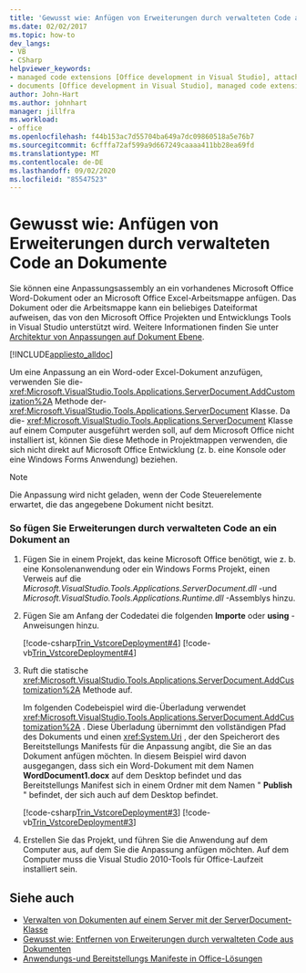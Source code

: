 ```yaml
---
title: 'Gewusst wie: Anfügen von Erweiterungen durch verwalteten Code an Dokumente'
ms.date: 02/02/2017
ms.topic: how-to
dev_langs:
- VB
- CSharp
helpviewer_keywords:
- managed code extensions [Office development in Visual Studio], attaching
- documents [Office development in Visual Studio], managed code extensions
author: John-Hart
ms.author: johnhart
manager: jillfra
ms.workload:
- office
ms.openlocfilehash: f44b153ac7d55704ba649a7dc09860518a5e76b7
ms.sourcegitcommit: 6cfffa72af599a9d667249caaaa411bb28ea69fd
ms.translationtype: MT
ms.contentlocale: de-DE
ms.lasthandoff: 09/02/2020
ms.locfileid: "85547523"
---
```

# <a name="how-to-attach-managed-code-extensions-to-documents"></a>Gewusst wie: Anfügen von Erweiterungen durch verwalteten Code an Dokumente
  Sie können eine Anpassungsassembly an ein vorhandenes Microsoft Office Word-Dokument oder an Microsoft Office Excel-Arbeitsmappe anfügen. Das Dokument oder die Arbeitsmappe kann ein beliebiges Dateiformat aufweisen, das von den Microsoft Office Projekten und Entwicklungs Tools in Visual Studio unterstützt wird. Weitere Informationen finden Sie unter [Architektur von Anpassungen auf Dokument Ebene](../vsto/architecture-of-document-level-customizations.md).

 [!INCLUDE[appliesto_alldoc](../vsto/includes/appliesto-alldoc-md.md)]

 Um eine Anpassung an ein Word-oder Excel-Dokument anzufügen, verwenden Sie die- <xref:Microsoft.VisualStudio.Tools.Applications.ServerDocument.AddCustomization%2A> Methode der- <xref:Microsoft.VisualStudio.Tools.Applications.ServerDocument> Klasse. Da die- <xref:Microsoft.VisualStudio.Tools.Applications.ServerDocument> Klasse auf einem Computer ausgeführt werden soll, auf dem Microsoft Office nicht installiert ist, können Sie diese Methode in Projektmappen verwenden, die sich nicht direkt auf Microsoft Office Entwicklung (z. b. eine Konsole oder eine Windows Forms Anwendung) beziehen.

> [!NOTE]
> Die Anpassung wird nicht geladen, wenn der Code Steuerelemente erwartet, die das angegebene Dokument nicht besitzt.

### <a name="to-attach-managed-code-extensions-to-a-document"></a>So fügen Sie Erweiterungen durch verwalteten Code an ein Dokument an

1. Fügen Sie in einem Projekt, das keine Microsoft Office benötigt, wie z. b. eine Konsolenanwendung oder ein Windows Forms Projekt, einen Verweis auf die *Microsoft.VisualStudio.Tools.Applications.ServerDocument.dll* -und *Microsoft.VisualStudio.Tools.Applications.Runtime.dll* -Assemblys hinzu.

2. Fügen Sie am Anfang der Codedatei die folgenden **Importe** oder **using** -Anweisungen hinzu.

     [!code-csharp[Trin_VstcoreDeployment#4](../vsto/codesnippet/CSharp/Trin_VstcoreDeploymentCS/Program.cs#4)]
     [!code-vb[Trin_VstcoreDeployment#4](../vsto/codesnippet/VisualBasic/Trin_VstcoreDeploymentVB/Program.vb#4)]

3. Ruft die statische <xref:Microsoft.VisualStudio.Tools.Applications.ServerDocument.AddCustomization%2A> Methode auf.

     Im folgenden Codebeispiel wird die-Überladung verwendet <xref:Microsoft.VisualStudio.Tools.Applications.ServerDocument.AddCustomization%2A> . Diese Überladung übernimmt den vollständigen Pfad des Dokuments und einen <xref:System.Uri> , der den Speicherort des Bereitstellungs Manifests für die Anpassung angibt, die Sie an das Dokument anfügen möchten. In diesem Beispiel wird davon ausgegangen, dass sich ein Word-Dokument mit dem Namen **WordDocument1.docx** auf dem Desktop befindet und das Bereitstellungs Manifest sich in einem Ordner mit dem Namen " **Publish** " befindet, der sich auch auf dem Desktop befindet.

     [!code-csharp[Trin_VstcoreDeployment#3](../vsto/codesnippet/CSharp/Trin_VstcoreDeploymentCS/Program.cs#3)]
     [!code-vb[Trin_VstcoreDeployment#3](../vsto/codesnippet/VisualBasic/Trin_VstcoreDeploymentVB/Program.vb#3)]

4. Erstellen Sie das Projekt, und führen Sie die Anwendung auf dem Computer aus, auf dem Sie die Anpassung anfügen möchten. Auf dem Computer muss die Visual Studio 2010-Tools für Office-Laufzeit installiert sein.

## <a name="see-also"></a>Siehe auch
- [Verwalten von Dokumenten auf einem Server mit der ServerDocument-Klasse](../vsto/managing-documents-on-a-server-by-using-the-serverdocument-class.md)
- [Gewusst wie: Entfernen von Erweiterungen durch verwalteten Code aus Dokumenten](../vsto/how-to-remove-managed-code-extensions-from-documents.md)
- [Anwendungs-und Bereitstellungs Manifeste in Office-Lösungen](../vsto/application-and-deployment-manifests-in-office-solutions.md)
